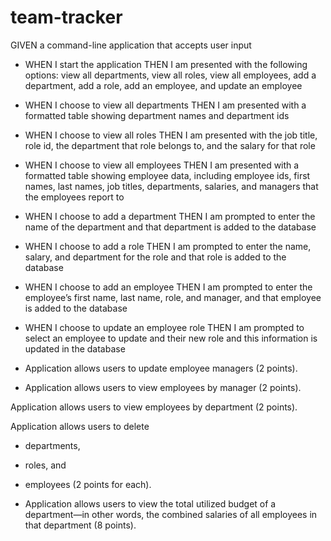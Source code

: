 # team-tracker

GIVEN a command-line application that accepts user input

- WHEN I start the application
THEN I am presented with the following options: view all departments, view all roles, view all employees, add a department, add a role, add an employee, and update an employee 

- WHEN I choose to view all departments
THEN I am presented with a formatted table showing department names and department ids

- WHEN I choose to view all roles
THEN I am presented with the job title, role id, the department that role belongs to, and the salary for that role

- WHEN I choose to view all employees
THEN I am presented with a formatted table showing employee data, including employee ids, first names, last names, job titles, departments, salaries, and managers that the employees report to

- WHEN I choose to add a department
THEN I am prompted to enter the name of the department and that department is added to the database

- WHEN I choose to add a role
THEN I am prompted to enter the name, salary, and department for the role and that role is added to the database

- WHEN I choose to add an employee
THEN I am prompted to enter the employee’s first name, last name, role, and manager, and that employee is added to the database

- WHEN I choose to update an employee role
THEN I am prompted to select an employee to update and their new role and this information is updated in the database

- Application allows users to update employee managers (2 points).

- Application allows users to view employees by manager (2 points).

Application allows users to view employees by department (2 points).

Application allows users to delete 
- departments, 
- roles, and 
- employees (2 points for each).

- Application allows users to view the total utilized budget of a department—in other words, the combined salaries of all employees in that department (8 points).